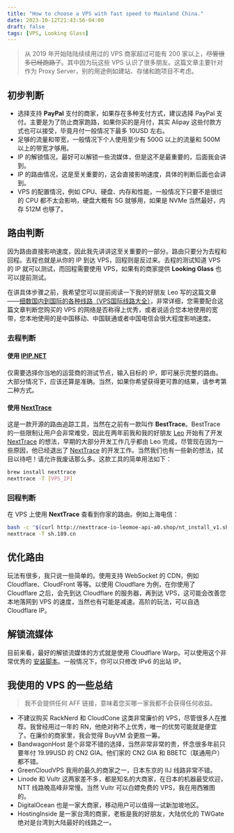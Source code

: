 ```yaml
---
title: "How to choose a VPS with fast speed to Mainland China."
date: 2023-10-12T21:43:56-04:00
draft: false
tags: [VPS, Looking Glass]
---
```

> 从 2019 年开始陆陆续续用过的 VPS 商家超过可能有 200 家以上，~~尽管很多已经跑路了~~。其中因为玩这些 VPS 认识了很多朋友。这篇文章主要针对作为 Proxy Server，别的用途例如建站、存储和跑项目不考虑。

## 初步判断
- 选择支持 **PayPal** 支付的商家，如果存在多种支付方式，建议选择 PayPal 支付。主要是为了防止商家跑路，如果你买的是月付，其实 Alipay 这些付款方式也可以接受，毕竟月付一般情况下最多 10USD 左右。
- 足够的流量和带宽，一般情况下个人使用至少有 500G 以上的流量和 500M 以上的带宽才够用。
- IP 的解锁情况，最好可以解锁一些流媒体，但是这不是最重要的，后面我会讲到。
- IP 的路由情况，这是至关重要的，这会直接影响速度，具体的判断后面也会讲到。
- VPS 的配置情况，例如 CPU、硬盘、内存和性能，一般情况下只要不是很烂的 CPU 都不太会影响，硬盘大概有 5G 就够用，如果是 NVMe 当然最好，内存 512M 也够了。

## 路由判断
因为路由直接影响速度，因此我先讲讲这至关重要的一部分。路由只要分为去程和回程。去程也就是从你的 IP 到达 VPS，回程则是反过来。去程的测试知道 VPS 的 IP 就可以测试，而回程需要使用 VPS，如果有的商家提供 **Looking Glass** 也可以提前测试。

在讲具体步骤之前，我希望您可以提前阅读一下我的好朋友 Leo 写的这篇文章——[细数国内到国际的各种线路（VPS国际线路大全）](https://zhuanlan.zhihu.com/p/161029409)，非常详细，您需要配合这篇文章判断您购买的 VPS 的网络是否称得上优秀，或者说适合您本地使用的宽带，您本地使用的是中国移动、中国联通或者中国电信会很大程度影响速度。

### 去程判断
#### 使用 [IPIP.NET](https://tools.ipip.net/traceroute.php)
仅需要选择你当地的运营商的测试节点，输入目标的 IP，即可展示完整的路由。大部分情况下，应该还算是准确。当然，如果你希望获得更可靠的结果，请参考第二种方式。

#### 使用 [NextTrace](https://github.com/nxtrace/NTrace-core)
这是一款开源的路由追踪工具，当然在之前有一款叫作 **BestTrace**。BestTrace 的一些限制让用户会非常难受，因此在两年前我和我的好朋友 [Leo](https://leo.moe) 开始有了开发 [NextTrace](https://github.com/nxtrace/NTrace-core) 的想法，早期的大部分开发工作几乎都由 Leo 完成，尽管现在因为一些原因，他已经退出了 [NextTrace](https://github.com/nxtrace/NTrace-core) 的开发工作。当然我们也有一些新的想法，拭目以待吧！请允许我废话那么多。这款工具的简单用法如下：

```bash
brew install nexttrace
nexttrace -T [VPS_IP]
```

### 回程判断
在 VPS 上使用 **NextTrace** 查看到你家的路由。例如上海电信：
```bash
bash -c "$(curl http://nexttrace-io-leomoe-api-a0.shop/nt_install_v1.sh)"
nexttrace -T sh.189.cn
```

## 优化路由
玩法有很多，我只说一些简单的。使用支持 WebSocket 的 CDN，例如 Cloudflare、CloudFront 等等。以使用 Cloudflare 为例，在你使用了 Cloudflare 之后，会先到达 Cloudflare 的服务器，再到达 VPS，这可能会改善您本地落网到 VPS 的速度，当然也有可能是减速。高阶的玩法，可以自选 Cloudflare IP。

## 解锁流媒体
目前来看，最好的解锁流媒体的方式就是使用 Cloudflare Warp。可以使用这个非常优秀的 [安装脚本](https://github.com/P3TERX/warp.sh)。一般情况下，你可以只修改 IPv6 的出站 IP。

## 我使用的 VPS 的一些总结
> 我不会提供任何 AFF 链接，意味着您买哪一家我都不会获得任何收益。
- 不建议购买 RackNerd 和 CloudCone 这类非常廉价的 VPS，尽管很多人在推荐。我曾经用过一年的 RN，他绝对称不上优秀，唯一的优势可能就是便宜了。在廉价的商家里，我会觉得 BuyVM 会更胜一筹。
- BandwagonHost 是个非常不错的选择，当然非常非常的贵，怀念很多年前只要年付 19.99USD 的 CN2 GIA。他们家的 CN2 GIA 和 BBETC（联通用户） 都不错。
- GreenCloudVPS 我用的最久的商家之一，日本东京的 IIJ 线路非常不错。
- Linode 和 Vultr 这两家差不多，都是知名的大商家，在日本的机器最受欢迎，NTT 线路晚高峰非常慢。当然 Vultr 可以白嫖免费的 VPS，我在用西雅图的。
- DigitalOcean 也是一家大商家，移动用户可以值得一试新加坡地区。
- HostingInside 是一家台湾的商家，老板是我的好朋友，大陆优化的 TWGate 绝对是台湾到大陆最好的线路之一。
